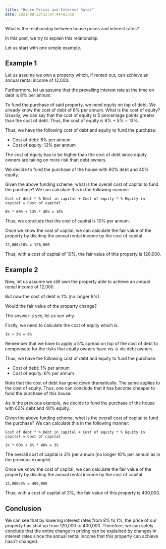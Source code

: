 ```yaml
---
title: "House Prices and Interest Rates"
date: 2021-08-22T12:47:44+01:00
---
```


What is the relationship between house prices and interest rates?

In this post, we try to explain this relationship.

Let us start with one simple example.

## Example 1

Let us assume we own a property which, if rented out, can achieve an annual rental income of 12,000.

Furthermore, let us assume that the prevailing interest rate at the time on debt is 8% per annum.

To fund the purchase of said property, we need equity on top of debt. We already know the cost of debt of 8% per annum. What is the cost of equity? Usually, we can say that the cost of equity is 5 percentage points greater than the cost of debt. Thus, the cost of equity is 8% + 5% = 13%.

Thus, we have the following cost of debt and equity to fund the purchase:

* Cost of debt: 8% per annum
* Cost of equity: 13% per annum

The cost of equity has to be higher than the cost of debt since equity owners are taking on more risk than debt owners.

We decide to fund the purchase of the house with 60% debt and 40% equity.

Given the above funding scheme, what is the overall cost of capital to fund the purchase? We can calculate this in the following manner:

```
Cost of debt * % Debt in capital + Cost of equity * % Equity in capital = Cost of capital
```

```
8% * 60% + 13% * 40% = 10%
```

Thus, we conclude that the cost of capital is 10% per annum.

Once we know the cost of capital, we can calculate the fair value of the property by dividing the annual rental income by the cost of capital.

```
12,000/10% = 120,000
```

Thus, with a cost of capital of 10%, the fair value of this property is 120,000.

## Example 2

Now, let us assume we still own the property able to achieve an annual rental income of 12,000.

But now the cost of debt is 1% (no longer 8%).

Would the fair value of the property change?

The answer is yes, let us see why.

Firstly, we need to calculate the cost of equity which is:

```
1% + 5% = 6%
```

Remember that we have to apply a 5% spread on top of the cost of debt to compensate for the risks that equity owners have vis-à-vis debt owners.

Thus, we have the following cost of debt and equity to fund the purchase:

* Cost of debt: 1% per annum
* Cost of equity: 6% per annum

Note that the cost of debt has gone down dramatically. The same applies to the cost of equity. Thus, one can conclude that it has become cheaper to fund the purchase of this house.

As in the previous example, we decide to fund the purchase of the house with 60% debt and 40% equity.

Given the above funding scheme, what is the overall cost of capital to fund the purchase? We can calculate this in the following manner:

```
Cost of debt * % Debt in capital + Cost of equity * % Equity in capital = Cost of capital
```

```
1% * 60% + 6% * 40% = 3%
```

The overall cost of capital is 3% per annum (no longer 10% per annum as in the previous example).

Once we know the cost of capital, we can calculate the fair value of the property by dividing the annual rental income by the cost of capital.

```
12,000/3% = 400,000
```

Thus, with a cost of capital of 3%, the fair value of this property is 400,000.

## Conclusion

We can see that by lowering interest rates from 8% to 1%, the price of our property has shot up from 120,000 to 400,000. Therefore, we can safely conclude that the entire change in pricing can be explained by changes in interest rates since the annual rental income that this property can achieve hasn't changed.


